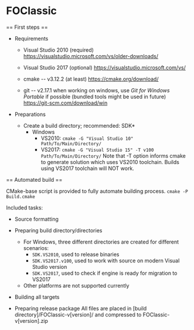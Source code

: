 # FOClassic

== First steps ==

* Requirements
  * Visual Studio 2010 (required)
    https://visualstudio.microsoft.com/vs/older-downloads/

  * Visual Studio 2017 (optional)
    https://visualstudio.microsoft.com/vs/

  * cmake -- v3.12.2 (at least)
    https://cmake.org/download/

  * git -- v2.17.1
    when working on windows, use *Git for Windows Portable* if possible (bundled tools might be used in future)
    https://git-scm.com/download/win

* Preparations
  * Create a build directory; recommended: SDK*
    * Windows
      * VS2010: `cmake -G "Visual Studio 10" Path/To/Main/Directory/`
      * VS2017: `cmake -G "Visual Studio 15" -T v100 Path/To/Main/Directory/`
  	    Note that -T option informs cmake to generate solution which uses VS2010 toolchain.
	    Builds using VS2017 toolchain will NOT work.

== Automated build ==

CMake-base script is provided to fully automate building process.
`cmake -P Build.cmake`

Included tasks:

* Source formatting

* Preparing build directory/directories
  * For Windows, three different directories are created for different scenarios:
	* `SDK.VS2010`,      used to release binaries
	* `SDK.VS2017.v100`, used to work with source on modern Visual Studio version
    * `SDK.VS2017`,      used to check if engine is ready for migration to VS2017
  * Other platforms are not supported currently

* Building all targets

* Preparing release package
  All files are placed in [build directory]/FOClassic-v[version]/ and compressed to FOClassic-v[version].zip
 
